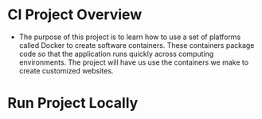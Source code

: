 # CI Project Overview
- The purpose of this project is to learn how to use a set of platforms called Docker to create software containers. These containers package code so that the application runs quickly across computing environments. The project will have us use the containers we make to create customized websites.
# Run Project Locally
